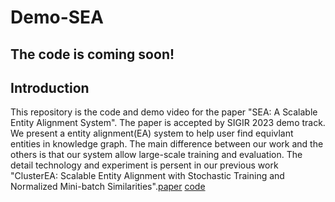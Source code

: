 # Demo-SEA
## The code is coming soon!

## Introduction
This repository is the code and demo video for the paper "SEA: A Scalable Entity Alignment System". The paper is accepted by SIGIR 2023 demo track. We present a entity alignment(EA) system to help user find equivlant entities in knowledge graph. The main difference between our work and the others is that our system allow large-scale training and evaluation. The detail technology and experiment is persent in our previous work "ClusterEA: Scalable Entity Alignment with Stochastic Training and Normalized Mini-batch Similarities".[paper](https://arxiv.org/abs/2205.10312) [code](https://github.com/joker-xii/ClusterEA)

